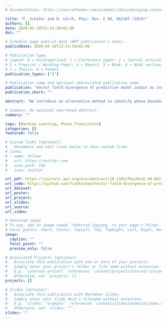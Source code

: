 ```yaml
---
# Documentation: https://sourcethemes.com/academic/docs/managing-content/

title: "F. Schäfer and N. Lörch, Phys. Rev. E 99, 062107 (2019)"
authors: []
date: 2020-05-10T13:14:56+02:00
doi: ""

# Schedule page publish date (NOT publication's date).
publishDate: 2020-05-10T13:14:56+02:00

# Publication type.
# Legend: 0 = Uncategorized; 1 = Conference paper; 2 = Journal article;
# 3 = Preprint / Working Paper; 4 = Report; 5 = Book; 6 = Book section;
# 7 = Thesis; 8 = Patent
publication_types: ["2"]

# Publication name and optional abbreviated publication name.
publication: "Vector field divergence of predictive model output as indication of phase transitions"
publication_short: ""

abstract: "We introduce an alternative method to identify phase boundaries in physical systems. It is based on training a predictive model such as a neural network to infer a physical system's parameters from its state. The deviation of the inferred parameters from the underlying correct parameters will be most susceptible and diverge maximally in the vicinity of phase boundaries. Therefore, peaks in the vector field divergence of the model's predictions are used as indication of phase transitions. Our method is applicable for phase diagrams of arbitrary parameter dimension and without prior information about the phases. Application to both the two-dimensional Ising model and the dissipative Kuramoto-Hopf model show promising results."

# Summary. An optional shortened abstract.
summary: ""

tags: [Machine Learning, Phase Transitions]
categories: []
featured: false

# Custom links (optional).
#   Uncomment and edit lines below to show custom links.
# links:
# - name: Follow
#   url: https://twitter.com
#   icon_pack: fab
#   icon: twitter

url_pdf: https://journals.aps.org/pre/abstract/10.1103/PhysRevE.99.062107
url_code: https://github.com/frankschae/Vector-field-divergence-of-predictive-model-output-as-indication-of-phase-transitions
url_dataset:
url_poster:
url_project:
url_slides:
url_source:
url_video:

# Featured image
# To use, add an image named `featured.jpg/png` to your page's folder.
# Focal points: Smart, Center, TopLeft, Top, TopRight, Left, Right, BottomLeft, Bottom, BottomRight.
image:
  caption: ""
  focal_point: ""
  preview_only: false

# Associated Projects (optional).
#   Associate this publication with one or more of your projects.
#   Simply enter your project's folder or file name without extension.
#   E.g. `internal-project` references `content/project/internal-project/index.md`.
#   Otherwise, set `projects: []`.
projects: []

# Slides (optional).
#   Associate this publication with Markdown slides.
#   Simply enter your slide deck's filename without extension.
#   E.g. `slides: "example"` references `content/slides/example/index.md`.
#   Otherwise, set `slides: ""`.
slides: ""
---
```

